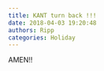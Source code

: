 ```yaml
---
title: KANT turn back !!!
date: 2018-04-03 19:20:48
authors: Ripp
categories: Holiday
---
```


 AMEN!!
